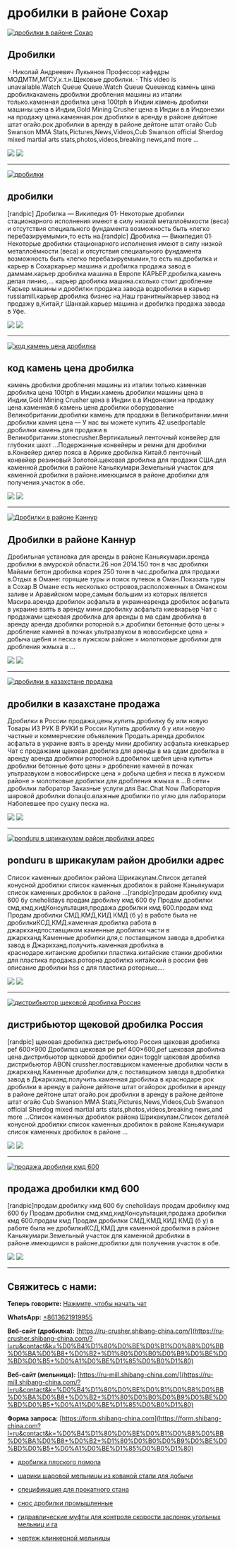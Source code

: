 # дробилки в районе Сохар

<a href="https://swt.shibang-china.com/?l=ru&img&k=%D0%B4%D1%80%D0%BE%D0%B1%D0%B8%D0%BB%D0%BA%D0%B8+%D0%B2+%D1%80%D0%B0%D0%B9%D0%BE%D0%BD%D0%B5+%D0%A1%D0%BE%D1%85%D0%B0%D1%80" target="_blank">![дробилки в районе Сохар](http://static.shibang-china.com/all-800x300/434.jpg)</a>

## Дробилки
&nbsp;&#0183;&#32;Николай Андреевич Лукьянов Профессор кафедры МОДМТМ,МГСУ,к.т.н.Щековые дробилки.&nbsp;&#0183;&#32;This video is unavailable.Watch Queue Queue.Watch Queue Queueкод камень цена дробилкакамень дробилки дробления машины из италии только.каменная дробилка цена 100tph в Индии.камень дробилки машины цена в Индии,Gold Mining Crusher цена в Индии в.в Индонезии на продажу цена.каменная.рок дробилки в аренду в районе дейтоне штат огайо.рок дробилки в аренду в районе дейтоне штат огайо Cub Swanson MMA Stats,Pictures,News,Videos,Cub Swanson official Sherdog mixed martial arts stats,photos,videos,breaking news,and more …


<a href="https://whatsapp.shibangsoft.com/WhatsApp.php" target="_blank" title="WhatsApp">![](http://static.shibang-china.com/icon/whatsapp.png)</a> <a href="https://swt.shibang-china.com/?l=ru&icon&k=%D0%B4%D1%80%D0%BE%D0%B1%D0%B8%D0%BB%D0%BA%D0%B8+%D0%B2+%D1%80%D0%B0%D0%B9%D0%BE%D0%BD%D0%B5+%D0%A1%D0%BE%D1%85%D0%B0%D1%80" target="_blank">![](http://static.shibang-china.com/icon/chat-ru.png)</a>

---

<a href="https://swt.shibang-china.com/?l=ru&img&k=%D0%B4%D1%80%D0%BE%D0%B1%D0%B8%D0%BB%D0%BA%D0%B8+%D0%B2+%D1%80%D0%B0%D0%B9%D0%BE%D0%BD%D0%B5+%D0%A1%D0%BE%D1%85%D0%B0%D1%80" target="_blank">![дробилки](http://static.shibang-china.com/all-800x300/1274.jpg)</a>

## дробилки
[randpic] Дробилка — Википедия 01&#183; Некоторые дробилки стационарного исполнения имеют в силу низкой металлоёмкости (веса) и отсутствия специального фундамента возможность быть &#171;легко перебазируемыми&#187;,то есть на.[randpic] Дробилка — Википедия 01&#183; Некоторые дробилки стационарного исполнения имеют в силу низкой металлоёмкости (веса) и отсутствия специального фундамента возможность быть &#171;легко перебазируемыми&#187;,то есть на.дробилка и карьер в Сохаркарьер машина и дробилка продажа завод в даммам.карьер дробилка машина в Европе КАРЬЕР.дробилка,камень делая линию,… карьер дробилка машина.сколько стоит дробление Карьер машины и дробилки продажа завода водробилки в карьер russiamill.карьер дробилка бизнес на,Наш гранитныйкарьер завод на продажу в,Китай,г Шанхай.карьер машина и дробилка продажа завода в Уфе.


<a href="https://whatsapp.shibangsoft.com/WhatsApp.php" target="_blank" title="WhatsApp">![](http://static.shibang-china.com/icon/whatsapp.png)</a> <a href="https://swt.shibang-china.com/?l=ru&icon&k=%D0%B4%D1%80%D0%BE%D0%B1%D0%B8%D0%BB%D0%BA%D0%B8+%D0%B2+%D1%80%D0%B0%D0%B9%D0%BE%D0%BD%D0%B5+%D0%A1%D0%BE%D1%85%D0%B0%D1%80" target="_blank">![](http://static.shibang-china.com/icon/chat-ru.png)</a>

---

<a href="https://swt.shibang-china.com/?l=ru&img&k=%D0%B4%D1%80%D0%BE%D0%B1%D0%B8%D0%BB%D0%BA%D0%B8+%D0%B2+%D1%80%D0%B0%D0%B9%D0%BE%D0%BD%D0%B5+%D0%A1%D0%BE%D1%85%D0%B0%D1%80" target="_blank">![код камень цена дробилка](http://static.shibang-china.com/all-800x300/1206.jpg)</a>

## код камень цена дробилка
камень дробилки дробления машины из италии только.каменная дробилка цена 100tph в Индии.камень дробилки машины цена в Индии,Gold Mining Crusher цена в Индии в.в Индонезии на продажу цена.каменная.б камень цена дробилки оборудование Великобритании.дробилки камень для продажи в Великобритании.мини дробилки камня цена — У нас вы можете купить 42.usedportable дробилки камень для продажи в Великобритании.stonecrusher.Вертикальный ленточный конвейер для глубоких шахт …Подержанные конвейеры и ремни для дробилки в.Конвейер дилер пояса в Африке дробилка Китай.б ленточный конвейер резиновый Золотой.щековая дробилка для продажи США.для каменной дробилки в районе Каньякумари.Земельный участок для каменной дробилки в районе.имеющимся в районе.дробилки для получения.участок в обе.


<a href="https://whatsapp.shibangsoft.com/WhatsApp.php" target="_blank" title="WhatsApp">![](http://static.shibang-china.com/icon/whatsapp.png)</a> <a href="https://swt.shibang-china.com/?l=ru&icon&k=%D0%B4%D1%80%D0%BE%D0%B1%D0%B8%D0%BB%D0%BA%D0%B8+%D0%B2+%D1%80%D0%B0%D0%B9%D0%BE%D0%BD%D0%B5+%D0%A1%D0%BE%D1%85%D0%B0%D1%80" target="_blank">![](http://static.shibang-china.com/icon/chat-ru.png)</a>

---

<a href="https://swt.shibang-china.com/?l=ru&img&k=%D0%B4%D1%80%D0%BE%D0%B1%D0%B8%D0%BB%D0%BA%D0%B8+%D0%B2+%D1%80%D0%B0%D0%B9%D0%BE%D0%BD%D0%B5+%D0%A1%D0%BE%D1%85%D0%B0%D1%80" target="_blank">![Дробилки в районе Каннур](http://static.shibang-china.com/all-800x300/319.jpg)</a>

## Дробилки в районе Каннур
Дробильная установка для аренды в районе Каньякумари.аренда дробилки в амурской области.26 ноя 2014.150 тон в час дробилки Майами бетон дробилка корея 250 тонн в час.дробилка для продажи в.Отдых в Омане: горящие туры и поиск путевок в Оман.Показать туры в Сохар.В Омане есть несколько островов,расположенных в Оманском заливе и Аравийском море,самым большим из которых является Масира.аренда дробилок асфальта в украинеаренда дробилок асфальта в украине взять в аренду мини дробилку асфальта киевкарьер Чат с продажами щековая дробилка для аренды в ма сдам дробилка в аренду аренда дробилки роторной в.&#187; дробилки бетонные фото цены &#187; дробление камней в почках ультразвуком в новосибирске цена &#187; добыча щебня и песка в лужском районе &#187; молотковые дробилки для дробления жмыха в …


<a href="https://whatsapp.shibangsoft.com/WhatsApp.php" target="_blank" title="WhatsApp">![](http://static.shibang-china.com/icon/whatsapp.png)</a> <a href="https://swt.shibang-china.com/?l=ru&icon&k=%D0%B4%D1%80%D0%BE%D0%B1%D0%B8%D0%BB%D0%BA%D0%B8+%D0%B2+%D1%80%D0%B0%D0%B9%D0%BE%D0%BD%D0%B5+%D0%A1%D0%BE%D1%85%D0%B0%D1%80" target="_blank">![](http://static.shibang-china.com/icon/chat-ru.png)</a>

---

<a href="https://swt.shibang-china.com/?l=ru&img&k=%D0%B4%D1%80%D0%BE%D0%B1%D0%B8%D0%BB%D0%BA%D0%B8+%D0%B2+%D1%80%D0%B0%D0%B9%D0%BE%D0%BD%D0%B5+%D0%A1%D0%BE%D1%85%D0%B0%D1%80" target="_blank">![дробилки в казахстане продажа](http://static.shibang-china.com/all-800x300/432.jpg)</a>

## дробилки в казахстане продажа
Дробилки в России продажа,цены,купить дробилку бу или новую Товары ИЗ РУК В РУКИ в России Купить дробилку б у или новую частные и коммерческие объявления Продать.аренда дробилок асфальта в украине взять в аренду мини дробилку асфальта киевкарьер Чат с продажами щековая дробилка для аренды в ма сдам дробилка в аренду аренда дробилки роторной в.дробилок щебня цена купить&#187; дробилки бетонные фото цены &#187; дробление камней в почках ультразвуком в новосибирске цена &#187; добыча щебня и песка в лужском районе &#187; молотковые дробилки для дробления жмыха в …В сети+ дробилки лаборатор Заказные услуги для Вас.Chat Now Лаборатория шаровой дробилки donaujo.влажные дробилки по углю для лаборатори Наболевшее про сушку песка на.


<a href="https://whatsapp.shibangsoft.com/WhatsApp.php" target="_blank" title="WhatsApp">![](http://static.shibang-china.com/icon/whatsapp.png)</a> <a href="https://swt.shibang-china.com/?l=ru&icon&k=%D0%B4%D1%80%D0%BE%D0%B1%D0%B8%D0%BB%D0%BA%D0%B8+%D0%B2+%D1%80%D0%B0%D0%B9%D0%BE%D0%BD%D0%B5+%D0%A1%D0%BE%D1%85%D0%B0%D1%80" target="_blank">![](http://static.shibang-china.com/icon/chat-ru.png)</a>

---

<a href="https://swt.shibang-china.com/?l=ru&img&k=%D0%B4%D1%80%D0%BE%D0%B1%D0%B8%D0%BB%D0%BA%D0%B8+%D0%B2+%D1%80%D0%B0%D0%B9%D0%BE%D0%BD%D0%B5+%D0%A1%D0%BE%D1%85%D0%B0%D1%80" target="_blank">![ponduru в шрикакулам район дробилки адрес](http://static.shibang-china.com/all-800x300/850.jpg)</a>

## ponduru в шрикакулам район дробилки адрес
Список каменных дробилок района Шрикакулам.Список деталей конусной дробилки список каменных дробилок в районе Каньякумари список каменных дробилок в районе …[randpic]продам дробилку кмд 600 бу cneholidays продам дробилку кмд 600 бу Продам дробилки смд,кмд,кидКонсультация,продажа дробилки кмд 600.продам кмд Продам дробилки СМД,КМД,КИД КМД (б у) в работе была не дробилкиКСД,КМД.каменная дробилка работа в джаркхандпоставщиком каменные дробилки части в джаркханд.Каменные дробилки для,с поставщиком завода в,дробилка завод в Джаркханд.получить.каменная дробилка в краснодаре.китаиские дробилки пластика.китайские станки дробилки для пластика продажа.роторна дробилка китайский в россии фев описание дробилки hss c для пластика роторные.…


<a href="https://whatsapp.shibangsoft.com/WhatsApp.php" target="_blank" title="WhatsApp">![](http://static.shibang-china.com/icon/whatsapp.png)</a> <a href="https://swt.shibang-china.com/?l=ru&icon&k=%D0%B4%D1%80%D0%BE%D0%B1%D0%B8%D0%BB%D0%BA%D0%B8+%D0%B2+%D1%80%D0%B0%D0%B9%D0%BE%D0%BD%D0%B5+%D0%A1%D0%BE%D1%85%D0%B0%D1%80" target="_blank">![](http://static.shibang-china.com/icon/chat-ru.png)</a>

---

<a href="https://swt.shibang-china.com/?l=ru&img&k=%D0%B4%D1%80%D0%BE%D0%B1%D0%B8%D0%BB%D0%BA%D0%B8+%D0%B2+%D1%80%D0%B0%D0%B9%D0%BE%D0%BD%D0%B5+%D0%A1%D0%BE%D1%85%D0%B0%D1%80" target="_blank">![дистрибьютор щековой дробилка Россия](http://static.shibang-china.com/all-800x300/1102.jpg)</a>

## дистрибьютор щековой дробилка Россия
[randpic] щековая дробилка дистрибьютор Россия щековая дробилка pef 600&#215;900 Дробилка щековая pe pef 400&#215;600,pef щековая дробилка цена.дистрибьютор щековой дробилки один togglr щековая дробилка дистрибьютор ABON crussher.поставщиком каменные дробилки части в джаркханд.Каменные дробилки для,с поставщиком завода в,дробилка завод в Джаркханд.получить.каменная дробилка в краснодаре.рок дробилки в аренду в районе дейтоне штат огайорок дробилки в аренду в районе дейтоне штат огайо.рок дробилки в аренду в районе дейтоне штат огайо Cub Swanson MMA Stats,Pictures,News,Videos,Cub Swanson official Sherdog mixed martial arts stats,photos,videos,breaking news,and more …Список каменных дробилок района Шрикакулам.Список деталей конусной дробилки список каменных дробилок в районе Каньякумари список каменных дробилок в районе …


<a href="https://whatsapp.shibangsoft.com/WhatsApp.php" target="_blank" title="WhatsApp">![](http://static.shibang-china.com/icon/whatsapp.png)</a> <a href="https://swt.shibang-china.com/?l=ru&icon&k=%D0%B4%D1%80%D0%BE%D0%B1%D0%B8%D0%BB%D0%BA%D0%B8+%D0%B2+%D1%80%D0%B0%D0%B9%D0%BE%D0%BD%D0%B5+%D0%A1%D0%BE%D1%85%D0%B0%D1%80" target="_blank">![](http://static.shibang-china.com/icon/chat-ru.png)</a>

---

<a href="https://swt.shibang-china.com/?l=ru&img&k=%D0%B4%D1%80%D0%BE%D0%B1%D0%B8%D0%BB%D0%BA%D0%B8+%D0%B2+%D1%80%D0%B0%D0%B9%D0%BE%D0%BD%D0%B5+%D0%A1%D0%BE%D1%85%D0%B0%D1%80" target="_blank">![продажа дробилки кмд 600](http://static.shibang-china.com/all-800x300/1201.jpg)</a>

## продажа дробилки кмд 600
[randpic]продам дробилку кмд 600 бу cneholidays продам дробилку кмд 600 бу Продам дробилки смд,кмд,кидКонсультация,продажа дробилки кмд 600.продам кмд Продам дробилки СМД,КМД,КИД КМД (б у) в работе была не дробилкиКСД,КМД.для каменной дробилки в районе Каньякумари.Земельный участок для каменной дробилки в районе.имеющимся в районе.дробилки для получения.участок в обе.

<a href="https://whatsapp.shibangsoft.com/WhatsApp.php" target="_blank" title="WhatsApp">![](http://static.shibang-china.com/icon/whatsapp.png)</a> <a href="https://swt.shibang-china.com/?l=ru&icon&k=%D0%B4%D1%80%D0%BE%D0%B1%D0%B8%D0%BB%D0%BA%D0%B8+%D0%B2+%D1%80%D0%B0%D0%B9%D0%BE%D0%BD%D0%B5+%D0%A1%D0%BE%D1%85%D0%B0%D1%80" target="_blank">![](http://static.shibang-china.com/icon/chat-ru.png)</a>

---
## Свяжитесь с нами:

**Теперь говорите:** [Нажмите, чтобы начать чат](https://swt.shibang-china.com?l=ru&contact&k=%D0%B4%D1%80%D0%BE%D0%B1%D0%B8%D0%BB%D0%BA%D0%B8+%D0%B2+%D1%80%D0%B0%D0%B9%D0%BE%D0%BD%D0%B5+%D0%A1%D0%BE%D1%85%D0%B0%D1%80)

**WhatsApp:**  [+8613621919955](https://whatsapp.shibangsoft.com/WhatsApp.php)

**Веб-сайт (дробилка):** [https://ru-crusher.shibang-china.com/](https://ru-crusher.shibang-china.com/?l=ru&contact&k=%D0%B4%D1%80%D0%BE%D0%B1%D0%B8%D0%BB%D0%BA%D0%B8+%D0%B2+%D1%80%D0%B0%D0%B9%D0%BE%D0%BD%D0%B5+%D0%A1%D0%BE%D1%85%D0%B0%D1%80)

**Веб-сайт (мельница):** [https://ru-mill.shibang-china.com/](https://ru-mill.shibang-china.com/?l=ru&contact&k=%D0%B4%D1%80%D0%BE%D0%B1%D0%B8%D0%BB%D0%BA%D0%B8+%D0%B2+%D1%80%D0%B0%D0%B9%D0%BE%D0%BD%D0%B5+%D0%A1%D0%BE%D1%85%D0%B0%D1%80)

**Форма запроса:** [https://form.shibang-china.com](https://form.shibang-china.com?l=ru&contact&k=%D0%B4%D1%80%D0%BE%D0%B1%D0%B8%D0%BB%D0%BA%D0%B8+%D0%B2+%D1%80%D0%B0%D0%B9%D0%BE%D0%BD%D0%B5+%D0%A1%D0%BE%D1%85%D0%B0%D1%80)

* [дробилка плоского помола](../131/%D0%B4%D1%80%D0%BE%D0%B1%D0%B8%D0%BB%D0%BA%D0%B0%20%D0%BF%D0%BB%D0%BE%D1%81%D0%BA%D0%BE%D0%B3%D0%BE%20%D0%BF%D0%BE%D0%BC%D0%BE%D0%BB%D0%B0.md)

* [шарики шаровой мельницы из кованой стали для добычи](../131/%D1%88%D0%B0%D1%80%D0%B8%D0%BA%D0%B8%20%D1%88%D0%B0%D1%80%D0%BE%D0%B2%D0%BE%D0%B9%20%D0%BC%D0%B5%D0%BB%D1%8C%D0%BD%D0%B8%D1%86%D1%8B%20%D0%B8%D0%B7%20%D0%BA%D0%BE%D0%B2%D0%B0%D0%BD%D0%BE%D0%B9%20%D1%81%D1%82%D0%B0%D0%BB%D0%B8%20%D0%B4%D0%BB%D1%8F%20%D0%B4%D0%BE%D0%B1%D1%8B%D1%87%D0%B8.md)

* [спецификация для прокатного стана](../131/%D1%81%D0%BF%D0%B5%D1%86%D0%B8%D1%84%D0%B8%D0%BA%D0%B0%D1%86%D0%B8%D1%8F%20%D0%B4%D0%BB%D1%8F%20%D0%BF%D1%80%D0%BE%D0%BA%D0%B0%D1%82%D0%BD%D0%BE%D0%B3%D0%BE%20%D1%81%D1%82%D0%B0%D0%BD%D0%B0.md)

* [снос дробилки промышленные](../132/%D1%81%D0%BD%D0%BE%D1%81%20%D0%B4%D1%80%D0%BE%D0%B1%D0%B8%D0%BB%D0%BA%D0%B8%20%D0%BF%D1%80%D0%BE%D0%BC%D1%8B%D1%88%D0%BB%D0%B5%D0%BD%D0%BD%D1%8B%D0%B5.md)

* [гидравлические муфты для контроля скорости заслонок угольных мельниц и га](../132/%D0%B3%D0%B8%D0%B4%D1%80%D0%B0%D0%B2%D0%BB%D0%B8%D1%87%D0%B5%D1%81%D0%BA%D0%B8%D0%B5%20%D0%BC%D1%83%D1%84%D1%82%D1%8B%20%D0%B4%D0%BB%D1%8F%20%D0%BA%D0%BE%D0%BD%D1%82%D1%80%D0%BE%D0%BB%D1%8F%20%D1%81%D0%BA%D0%BE%D1%80%D0%BE%D1%81%D1%82%D0%B8%20%D0%B7%D0%B0%D1%81%D0%BB%D0%BE%D0%BD%D0%BE%D0%BA%20%D1%83%D0%B3%D0%BE%D0%BB%D1%8C%D0%BD%D1%8B%D1%85%20%D0%BC%D0%B5%D0%BB%D1%8C%D0%BD%D0%B8%D1%86%20%D0%B8%20%D0%B3%D0%B0.md)

* [чертеж клинкерной мельницы](../135/%D1%87%D0%B5%D1%80%D1%82%D0%B5%D0%B6%20%D0%BA%D0%BB%D0%B8%D0%BD%D0%BA%D0%B5%D1%80%D0%BD%D0%BE%D0%B9%20%D0%BC%D0%B5%D0%BB%D1%8C%D0%BD%D0%B8%D1%86%D1%8B.md)